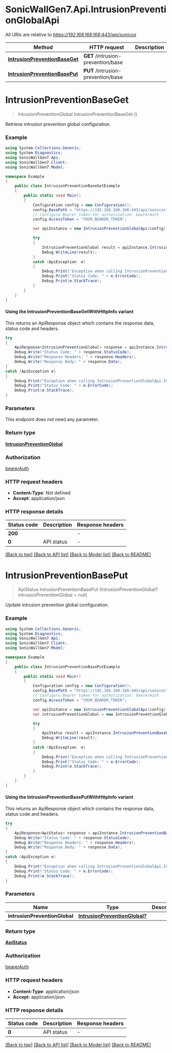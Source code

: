 # SonicWallGen7.Api.IntrusionPreventionGlobalApi

All URIs are relative to *https://192.168.168.168:443/api/sonicos*

| Method | HTTP request | Description |
|--------|--------------|-------------|
| [**IntrusionPreventionBaseGet**](IntrusionPreventionGlobalApi.md#intrusionpreventionbaseget) | **GET** /intrusion-prevention/base |  |
| [**IntrusionPreventionBasePut**](IntrusionPreventionGlobalApi.md#intrusionpreventionbaseput) | **PUT** /intrusion-prevention/base |  |

<a id="intrusionpreventionbaseget"></a>
# **IntrusionPreventionBaseGet**
> IntrusionPreventionGlobal IntrusionPreventionBaseGet ()



Retrieve intrusion prevention global configuration.

### Example
```csharp
using System.Collections.Generic;
using System.Diagnostics;
using SonicWallGen7.Api;
using SonicWallGen7.Client;
using SonicWallGen7.Model;

namespace Example
{
    public class IntrusionPreventionBaseGetExample
    {
        public static void Main()
        {
            Configuration config = new Configuration();
            config.BasePath = "https://192.168.168.168:443/api/sonicos";
            // Configure Bearer token for authorization: bearerAuth
            config.AccessToken = "YOUR_BEARER_TOKEN";

            var apiInstance = new IntrusionPreventionGlobalApi(config);

            try
            {
                IntrusionPreventionGlobal result = apiInstance.IntrusionPreventionBaseGet();
                Debug.WriteLine(result);
            }
            catch (ApiException  e)
            {
                Debug.Print("Exception when calling IntrusionPreventionGlobalApi.IntrusionPreventionBaseGet: " + e.Message);
                Debug.Print("Status Code: " + e.ErrorCode);
                Debug.Print(e.StackTrace);
            }
        }
    }
}
```

#### Using the IntrusionPreventionBaseGetWithHttpInfo variant
This returns an ApiResponse object which contains the response data, status code and headers.

```csharp
try
{
    ApiResponse<IntrusionPreventionGlobal> response = apiInstance.IntrusionPreventionBaseGetWithHttpInfo();
    Debug.Write("Status Code: " + response.StatusCode);
    Debug.Write("Response Headers: " + response.Headers);
    Debug.Write("Response Body: " + response.Data);
}
catch (ApiException e)
{
    Debug.Print("Exception when calling IntrusionPreventionGlobalApi.IntrusionPreventionBaseGetWithHttpInfo: " + e.Message);
    Debug.Print("Status Code: " + e.ErrorCode);
    Debug.Print(e.StackTrace);
}
```

### Parameters
This endpoint does not need any parameter.
### Return type

[**IntrusionPreventionGlobal**](IntrusionPreventionGlobal.md)

### Authorization

[bearerAuth](../README.md#bearerAuth)

### HTTP request headers

 - **Content-Type**: Not defined
 - **Accept**: application/json


### HTTP response details
| Status code | Description | Response headers |
|-------------|-------------|------------------|
| **200** |  |  -  |
| **0** | API status |  -  |

[[Back to top]](#) [[Back to API list]](../README.md#documentation-for-api-endpoints) [[Back to Model list]](../README.md#documentation-for-models) [[Back to README]](../README.md)

<a id="intrusionpreventionbaseput"></a>
# **IntrusionPreventionBasePut**
> ApiStatus IntrusionPreventionBasePut (IntrusionPreventionGlobal? intrusionPreventionGlobal = null)



Update intrusion prevention global configuration.

### Example
```csharp
using System.Collections.Generic;
using System.Diagnostics;
using SonicWallGen7.Api;
using SonicWallGen7.Client;
using SonicWallGen7.Model;

namespace Example
{
    public class IntrusionPreventionBasePutExample
    {
        public static void Main()
        {
            Configuration config = new Configuration();
            config.BasePath = "https://192.168.168.168:443/api/sonicos";
            // Configure Bearer token for authorization: bearerAuth
            config.AccessToken = "YOUR_BEARER_TOKEN";

            var apiInstance = new IntrusionPreventionGlobalApi(config);
            var intrusionPreventionGlobal = new IntrusionPreventionGlobal?(); // IntrusionPreventionGlobal? |  (optional) 

            try
            {
                ApiStatus result = apiInstance.IntrusionPreventionBasePut(intrusionPreventionGlobal);
                Debug.WriteLine(result);
            }
            catch (ApiException  e)
            {
                Debug.Print("Exception when calling IntrusionPreventionGlobalApi.IntrusionPreventionBasePut: " + e.Message);
                Debug.Print("Status Code: " + e.ErrorCode);
                Debug.Print(e.StackTrace);
            }
        }
    }
}
```

#### Using the IntrusionPreventionBasePutWithHttpInfo variant
This returns an ApiResponse object which contains the response data, status code and headers.

```csharp
try
{
    ApiResponse<ApiStatus> response = apiInstance.IntrusionPreventionBasePutWithHttpInfo(intrusionPreventionGlobal);
    Debug.Write("Status Code: " + response.StatusCode);
    Debug.Write("Response Headers: " + response.Headers);
    Debug.Write("Response Body: " + response.Data);
}
catch (ApiException e)
{
    Debug.Print("Exception when calling IntrusionPreventionGlobalApi.IntrusionPreventionBasePutWithHttpInfo: " + e.Message);
    Debug.Print("Status Code: " + e.ErrorCode);
    Debug.Print(e.StackTrace);
}
```

### Parameters

| Name | Type | Description | Notes |
|------|------|-------------|-------|
| **intrusionPreventionGlobal** | [**IntrusionPreventionGlobal?**](IntrusionPreventionGlobal?.md) |  | [optional]  |

### Return type

[**ApiStatus**](ApiStatus.md)

### Authorization

[bearerAuth](../README.md#bearerAuth)

### HTTP request headers

 - **Content-Type**: application/json
 - **Accept**: application/json


### HTTP response details
| Status code | Description | Response headers |
|-------------|-------------|------------------|
| **0** | API status |  -  |

[[Back to top]](#) [[Back to API list]](../README.md#documentation-for-api-endpoints) [[Back to Model list]](../README.md#documentation-for-models) [[Back to README]](../README.md)

